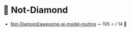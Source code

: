 # 👤 Not-Diamond

- [Not-Diamond/awesome-ai-model-routing](https://github.com/Not-Diamond/awesome-ai-model-routing) — 105 ⭐️ / 14 🍴
